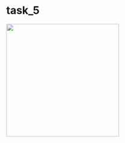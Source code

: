 # task_5


<img src="https://github.com/kevadiyaharshita/Core_Flutter/assets/133105068/7ea8deb2-ef56-4893-b0df-a17c5a7add57" width="300px">
